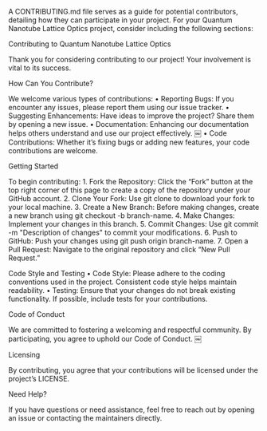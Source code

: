 A CONTRIBUTING.md file serves as a guide for potential contributors, detailing how they can participate in your project. For your Quantum Nanotube Lattice Optics project, consider including the following sections:

Contributing to Quantum Nanotube Lattice Optics

Thank you for considering contributing to our project! Your involvement is vital to its success.

How Can You Contribute?

We welcome various types of contributions:
	•	Reporting Bugs: If you encounter any issues, please report them using our issue tracker.
	•	Suggesting Enhancements: Have ideas to improve the project? Share them by opening a new issue.
	•	Documentation: Enhancing our documentation helps others understand and use our project effectively. ￼
	•	Code Contributions: Whether it’s fixing bugs or adding new features, your code contributions are welcome.

Getting Started

To begin contributing:
	1.	Fork the Repository: Click the “Fork” button at the top right corner of this page to create a copy of the repository under your GitHub account.
	2.	Clone Your Fork: Use git clone to download your fork to your local machine.
	3.	Create a New Branch: Before making changes, create a new branch using git checkout -b branch-name.
	4.	Make Changes: Implement your changes in this branch.
	5.	Commit Changes: Use git commit -m "Description of changes" to commit your modifications.
	6.	Push to GitHub: Push your changes using git push origin branch-name.
	7.	Open a Pull Request: Navigate to the original repository and click “New Pull Request.”

Code Style and Testing
	•	Code Style: Please adhere to the coding conventions used in the project. Consistent code style helps maintain readability.
	•	Testing: Ensure that your changes do not break existing functionality. If possible, include tests for your contributions.

Code of Conduct

We are committed to fostering a welcoming and respectful community. By participating, you agree to uphold our Code of Conduct. ￼

Licensing

By contributing, you agree that your contributions will be licensed under the project’s LICENSE.

Need Help?

If you have questions or need assistance, feel free to reach out by opening an issue or contacting the maintainers directly.

